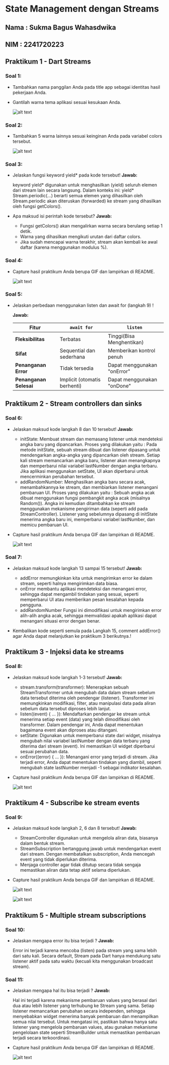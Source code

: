 
# **State Management dengan Streams**

## Nama : Sukma Bagus Wahasdwika

## NIM  : 2241720223

## **Praktikum 1 - Dart Streams**

### **Soal 1:**
* Tambahkan nama panggilan Anda pada title app sebagai identitas hasil pekerjaan Anda.
* Gantilah warna tema aplikasi sesuai kesukaan Anda.

    ![alt text](image.png)

### **Soal 2:**
* Tambahkan 5 warna lainnya sesuai keinginan Anda pada variabel colors tersebut.

    ![alt text](image-1.png)

### **Soal 3:**
* Jelaskan fungsi keyword yield* pada kode tersebut!
    **Jawab:** 
    
    keyword yield* digunakan untuk menghasilkan (yield) seluruh elemen dari stream lain secara langsung. Dalam konteks ini: yield* Stream.periodic(...) berarti semua elemen yang dihasilkan oleh Stream.periodic akan diteruskan (forwarded) ke stream yang dihasilkan oleh fungsi getColors().

* Apa maksud isi perintah kode tersebut?
    **Jawab:**

    - Fungsi getColors() akan mengalirkan warna secara berulang setiap 1 detik.
    - Warna yang dihasilkan mengikuti urutan dari daftar colors.
    - Jika sudah mencapai warna terakhir, stream akan kembali ke awal daftar (karena menggunakan modulus %).


### **Soal 4:**
* Capture hasil praktikum Anda berupa GIF dan lampirkan di README.

    ![alt text](gif/praktikum1.1.gif)

### **Soal 5:**
* Jelaskan perbedaan menggunakan listen dan await for (langkah 9) !

    **Jawab:**

    | **Fitur**                 | **`await for`**               | **`listen`**                  |
    |---------------------------|-------------------------------|-------------------------------|
    | **Fleksibilitas**         | Terbatas                      | Tinggi(Bisa Menghentikan)     |
    | **Sifat**                 | Sequential dan sederhana      | Memberikan kontrol penuh      |
    | **Penanganan Error**      | Tidak tersedia                | Dapat menggunakan "onError"   |
    | **Penanganan Selesai**    | Implicit (otomatis berhenti)  | Dapat menggunakan "onDone"    |

## **Praktikum 2 - Stream controllers dan sinks**

### **Soal 6:**
* Jelaskan maksud kode langkah 8 dan 10 tersebut!
    **Jawab:**

    - initState: Membuat stream dan memasang listener untuk mendeteksi angka baru yang dipancarkan.
    Proses yang dilakukan yaitu :
    Pada metode initState, sebuah stream dibuat dan listener dipasang untuk mendengarkan angka-angka yang dipancarkan oleh stream.
    Setiap kali stream memancarkan angka baru, listener akan menangkapnya dan memperbarui nilai variabel lastNumber dengan angka terbaru. Jika aplikasi menggunakan setState, UI akan diperbarui untuk mencerminkan perubahan tersebut.
    - addRandomNumber: Menghasilkan angka baru secara acak, menambahkannya ke stream, dan membiarkan listener menangani pembaruan UI.
    Proses yang dilakukan yaitu :
    Sebuah angka acak dibuat menggunakan fungsi pembangkit angka acak (misalnya Random()).
    Angka ini kemudian ditambahkan ke stream menggunakan mekanisme pengiriman data (seperti add pada StreamController).
    Listener yang sebelumnya dipasang di initState menerima angka baru ini, memperbarui variabel lastNumber, dan memicu pembaruan UI.

* Capture hasil praktikum Anda berupa GIF dan lampirkan di README.

    ![alt text](gif/praktikum2.1.gif)

### **Soal 7:**
* Jelaskan maksud kode langkah 13 sampai 15 tersebut!
    **Jawab:**

    - addError memungkinkan kita untuk mengirimkan error ke dalam stream, seperti halnya mengirimkan data biasa.
    - onError membantu aplikasi mendeteksi dan menangani error, sehingga dapat mengambil tindakan yang sesuai, seperti memperbarui UI atau memberikan pesan kesalahan kepada pengguna.
    - addRandomNumber Fungsi ini dimodifikasi untuk mengirimkan error alih-alih angka acak, sehingga memvalidasi apakah aplikasi dapat menangani situasi error dengan benar.

* Kembalikan kode seperti semula pada Langkah 15, comment addError() agar Anda dapat melanjutkan ke praktikum 3 berikutnya.!

## **Praktikum 3 - Injeksi data ke streams**

### **Soal 8:**
* Jelaskan maksud kode langkah 1-3 tersebut!
    **Jawab:**
    
    - stream.transform(transformer): Menerapkan sebuah StreamTransformer untuk mengubah data dalam stream sebelum data tersebut diterima oleh pendengar (listener). Transformer ini memungkinkan modifikasi, filter, atau manipulasi data pada aliran sebelum data tersebut diproses lebih lanjut.
    - listen((event) { ... }): Mendaftarkan pendengar ke stream untuk menerima setiap event (data) yang telah dimodifikasi oleh transformer. Dalam pendengar ini, Anda dapat menentukan bagaimana event akan diproses atau ditangani.
    - setState: Digunakan untuk memperbarui state dari widget, misalnya mengubah nilai variabel lastNumber dengan data terbaru yang diterima dari stream (event). Ini memastikan UI widget diperbarui sesuai perubahan data.
    - onError((error) { ... }): Menangani error yang terjadi di stream. Jika terjadi error, Anda dapat menentukan tindakan yang diambil, seperti mengubah state lastNumber menjadi -1 sebagai indikator kesalahan.

* Capture hasil praktikum Anda berupa GIF dan lampirkan di README.

    ![alt text](gif/praktikum3.gif)

## **Praktikum 4 - Subscribe ke stream events**

### **Soal 9:**
* Jelaskan maksud kode langkah 2, 6 dan 8 tersebut!
    **Jawab:**

    - StreamController digunakan untuk mengelola aliran data, biasanya dalam bentuk stream.
    - StreamSubscription bertanggung jawab untuk mendengarkan event dari stream. Dengan membatalkan subscription, Anda mencegah event yang tidak diperlukan diterima.
    - Menjaga controller agar tidak ditutup secara tidak sengaja memastikan aliran data tetap aktif selama diperlukan.

* Capture hasil praktikum Anda berupa GIF dan lampirkan di README.

    ![alt text](image-2.png)

    ![alt text](image-3.png)

## **Praktikum 5 - Multiple stream subscriptions**

### **Soal 10:**
* Jelaskan mengapa error itu bisa terjadi ?
    **Jawab:**

    Error ini terjadi karena mencoba (listen) pada stream yang sama lebih dari satu kali. Secara default, Stream pada Dart hanya mendukung satu listener aktif pada satu waktu (kecuali kita menggunakan broadcast stream).

### **Soal 11:**
* Jelaskan mengapa hal itu bisa terjadi ?
    **Jawab:**

    Hal ini terjadi karena mekanisme pembaruan values yang berasal dari dua atau lebih listener yang terhubung ke Stream yang sama. Setiap listener memancarkan perubahan secara independen, sehingga menyebabkan widget menerima banyak pembaruan dan menampilkan semua nilai tersebut. Untuk mengatasi ini, pastikan bahwa hanya satu listener yang mengelola pembaruan values, atau gunakan mekanisme pengelolaan state seperti StreamBuilder untuk memastikan pembaruan terjadi secara terkoordinasi.

* Capture hasil praktikum Anda berupa GIF dan lampirkan di README.

    ![alt text](gif/praktikum5.gif)